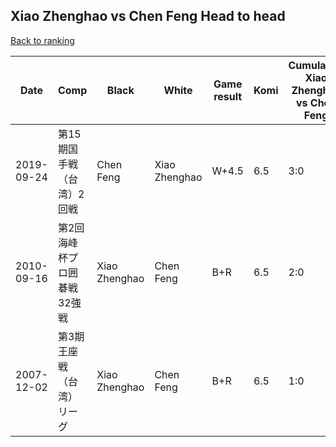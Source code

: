 ## Xiao Zhenghao vs Chen Feng Head to head

[Back to ranking](../../index.md)




| **Date** | **Comp** | **Black** | **White** | **Game result** | **Komi** | **Cumulative Xiao Zhenghao vs Chen Feng** | **Xiao Zhenghao streak** | **Chen Feng streak** | 
| --- | --- | --- | --- | --- | --- | --- | --- | --- |
| 2019-09-24 | 第15期国手戦（台湾）2回戦 | Chen Feng | Xiao Zhenghao | W+4.5 | 6.5 | 3:0 | 3 | 0 | 
| 2010-09-16 | 第2回海峰杯プロ囲碁戦32強戦 | Xiao Zhenghao | Chen Feng | B+R | 6.5 | 2:0 | 2 | 0 | 
| 2007-12-02 | 第3期王座戦（台湾）リーグ | Xiao Zhenghao | Chen Feng | B+R | 6.5 | 1:0 | 1 | 0 |




